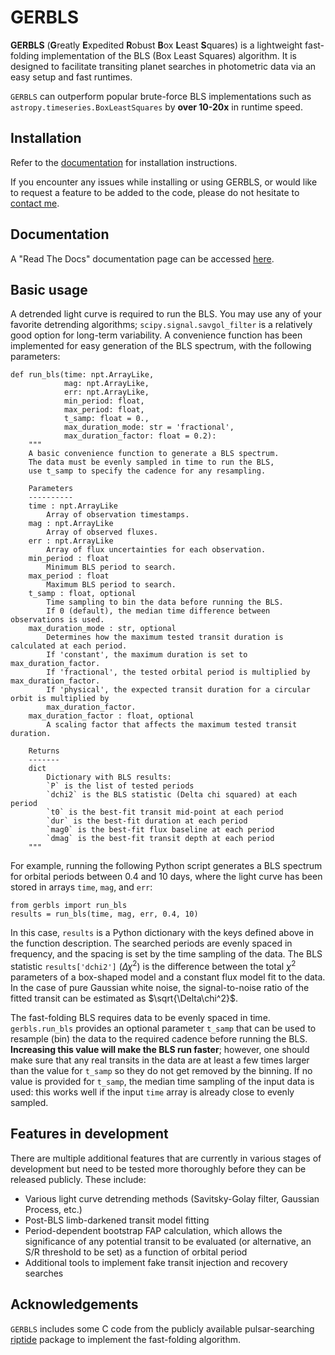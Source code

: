 # GERBLS

**GERBLS** (**G**reatly **E**xpedited **R**obust **B**ox **L**east **S**quares) is a lightweight fast-folding implementation of the BLS (Box Least Squares) algorithm. It is designed to facilitate transiting planet searches in photometric data via an easy setup and fast runtimes.

`GERBLS` can outperform popular brute-force BLS implementations such as `astropy.timeseries.BoxLeastSquares` by **over 10-20x** in runtime speed.

## Installation

Refer to the [documentation](https://gerbls.readthedocs.io/en/stable/install.html) for installation instructions.

If you encounter any issues while installing or using GERBLS, or would like to request a feature to be added to the code, please do not hesitate to [contact me](mailto:kxm821@psu.edu).

## Documentation

A "Read The Docs" documentation page can be accessed [here](https://gerbls.readthedocs.io/).

## Basic usage

A detrended light curve is required to run the BLS. You may use any of your favorite detrending algorithms; `scipy.signal.savgol_filter` is a relatively good option for long-term variability. A convenience function has been implemented for easy generation of the BLS spectrum, with the following parameters:
```
def run_bls(time: npt.ArrayLike, 
            mag: npt.ArrayLike, 
            err: npt.ArrayLike,
            min_period: float,
            max_period: float,
            t_samp: float = 0.,
            max_duration_mode: str = 'fractional',
            max_duration_factor: float = 0.2):
    """
    A basic convenience function to generate a BLS spectrum.
    The data must be evenly sampled in time to run the BLS,
    use t_samp to specify the cadence for any resampling.

    Parameters
    ----------
    time : npt.ArrayLike
        Array of observation timestamps.
    mag : npt.ArrayLike
        Array of observed fluxes.
    err : npt.ArrayLike
        Array of flux uncertainties for each observation.
    min_period : float
        Minimum BLS period to search.
    max_period : float
        Maximum BLS period to search.
    t_samp : float, optional
        Time sampling to bin the data before running the BLS.
        If 0 (default), the median time difference between observations is used.
    max_duration_mode : str, optional
        Determines how the maximum tested transit duration is calculated at each period.
        If 'constant', the maximum duration is set to max_duration_factor.
        If 'fractional', the tested orbital period is multiplied by max_duration_factor.
        If 'physical', the expected transit duration for a circular orbit is multiplied by 
        max_duration_factor.
    max_duration_factor : float, optional
        A scaling factor that affects the maximum tested transit duration.

    Returns
    -------
    dict
        Dictionary with BLS results:
        `P` is the list of tested periods
        `dchi2` is the BLS statistic (Delta chi squared) at each period
        `t0` is the best-fit transit mid-point at each period
        `dur` is the best-fit duration at each period
        `mag0` is the best-fit flux baseline at each period
        `dmag` is the best-fit transit depth at each period
    """
```

For example, running the following Python script generates a BLS spectrum for orbital periods between 0.4 and 10 days, where the light curve has been stored in arrays `time`, `mag`, and `err`:
```
from gerbls import run_bls
results = run_bls(time, mag, err, 0.4, 10)
```

In this case, `results` is a Python dictionary with the keys defined above in the function description. The searched periods are evenly spaced in frequency, and the spacing is set by the time sampling of the data. The BLS statistic `results['dchi2']` ($\Delta\chi^2$) is the difference between the total $\chi^2$ parameters of a box-shaped model and a constant flux model fit to the data. In the case of pure Gaussian white noise, the signal-to-noise ratio of the fitted transit can be estimated as $\sqrt{\Delta\chi^2}$.

The fast-folding BLS requires data to be evenly spaced in time. `gerbls.run_bls` provides an optional parameter `t_samp` that can be used to resample (bin) the data to the required cadence before running the BLS. **Increasing this value will make the BLS run faster**; however, one should make sure that any real transits in the data are at least a few times larger than the value for `t_samp` so they do not get removed by the binning. If no value is provided for `t_samp`, the median time sampling of the input data is used: this works well if the input `time` array is already close to evenly sampled.

## Features in development

There are multiple additional features that are currently in various stages of development but need to be tested more thoroughly before they can be released publicly. These include:
- Various light curve detrending methods (Savitsky-Golay filter, Gaussian Process, etc.)
- Post-BLS limb-darkened transit model fitting
- Period-dependent bootstrap FAP calculation, which allows the significance of any potential transit to be evaluated (or alternative, an S/R threshold to be set) as a function of orbital period
- Additional tools to implement fake transit injection and recovery searches

## Acknowledgements

`GERBLS` includes some C code from the publicly available pulsar-searching [riptide](https://github.com/v-morello/riptide) package to implement the fast-folding algorithm.
